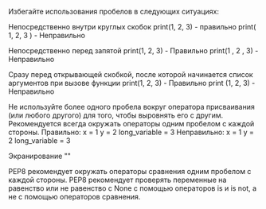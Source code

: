 Избегайте использования пробелов в следующих ситуациях:

Непосредственно внутри круглых скобок
print(1, 2, 3) - правильно
print( 1, 2, 3 ) - Неправильно

Непосредственно перед запятой
print(1, 2, 3) - Правильно
print(1 , 2 , 3) - Неправильно

Сразу перед открывающей скобкой, после которой начинается список аргументов при вызове функции
print(1, 2, 3) - Правильно
print (1, 2, 3) - Неправильно

Не используйте более одного пробела вокруг оператора присваивания (или любого другого) для того, чтобы выровнять его с
другим. Рекомендуется всегда окружать операторы одним пробелом с каждой стороны.
Правильно:
x = 1
y = 2
long_variable = 3
Неправильно:
x             = 1
y             = 2
long_variable = 3

Экранирование  "\"

PEP8 рекомендует окружать операторы сравнения одним пробелом с каждой стороны.
PEP8 рекомендует проверять переменные на равенство или не равенство с None с помощью операторов is и is not, а не с
помощью операторов сравнения.